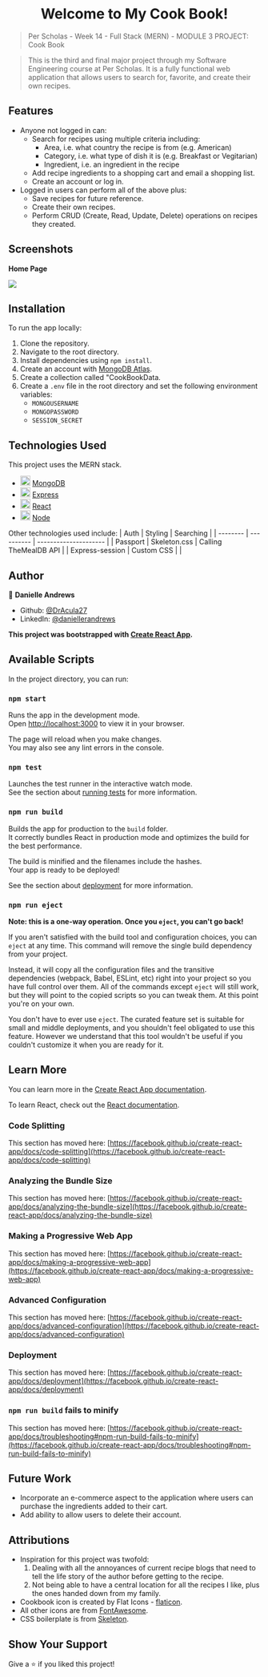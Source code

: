 <h1 align="center">Welcome to My Cook Book!</h1>

> Per Scholas - Week 14 - Full Stack (MERN) - MODULE 3 PROJECT: Cook Book

> This is the third and final major project through my Software Engineering course at Per Scholas. It is a fully functional web application that allows users to search for, favorite, and create their own recipes.

## Features

- Anyone not logged in can:
  - Search for recipes using multiple criteria including:
    - Area, i.e. what country the recipe is from (e.g. American)
    - Category, i.e. what type of dish it is (e.g. Breakfast or Vegitarian)
    - Ingredient, i.e. an ingredient in the recipe
  - Add recipe ingredients to a shopping cart and email a shopping list.
  - Create an account or log in.
- Logged in users can perform all of the above plus:
  - Save recipes for future reference.
  - Create their own recipes.
  - Perform CRUD (Create, Read, Update, Delete) operations on recipes they created.

<!-- ## Demo -->

<!-- ### Live Link

[https://cook-book-g2cf.onrender.com/](https://cook-book-g2cf.onrender.com/) -->

<!-- ### Video

[![Alt text](https://img.youtube.com/vi/<VIDEOID>/0.jpg)](https://www.youtube.com/watch?v=<VIDEOID>) -->

## Screenshots

**Home Page**

<kbd>
  <img src="./src/assets/img/screenshot-home.png" />
</kbd>

## Installation

To run the app locally:

1. Clone the repository.
1. Navigate to the root directory.
1. Install dependencies using `npm install`.
1. Create an account with [MongoDB Atlas](https://www.mongodb.com/cloud/atlas/register).
1. Create a collection called "CookBookData.
1. Create a `.env` file in the root directory and set the following environment variables:
   - `MONGOUSERNAME`
   - `MONGOPASSWORD`
   - `SESSION_SECRET`

## Technologies Used

This project uses the MERN stack.

- <img src="https://raw.githubusercontent.com/mongodb/mongo/master/docs/leaf.svg" width="20" height="20" /> [MongoDB](https://www.mongodb.com/)
- <img src="https://raw.githubusercontent.com/expressjs/expressjs.com/gh-pages/images/favicon.png" width="20" height="20" /> [Express](https://expressjs.com/)
- <img src="https://raw.githubusercontent.com/facebook/react/main/fixtures/attribute-behavior/public/favicon.ico" width="20" height="20" /> [React](https://reactjs.org/)
- <img src="https://raw.githubusercontent.com/nodejs/nodejs.org/main/static/images/logos/js-green.svg" width="20" height="20" /> [Node](https://nodejs.org/en/)

Other technologies used include:
| Auth | Styling | Searching |
| -------- | ---------- | --------------------- |
| Passport | Skeleton.css | Calling TheMealDB API |
| Express-session | Custom CSS | |

## Author

👤 **Danielle Andrews**

- Github: [@DrAcula27](https://github.com/DrAcula27)
- LinkedIn: [@daniellerandrews](https://linkedin.com/in/daniellerandrews)

**This project was bootstrapped with [Create React App](https://github.com/facebook/create-react-app).**

## Available Scripts

In the project directory, you can run:

### `npm start`

Runs the app in the development mode.\
Open [http://localhost:3000](http://localhost:3000) to view it in your browser.

The page will reload when you make changes.\
You may also see any lint errors in the console.

### `npm test`

Launches the test runner in the interactive watch mode.\
See the section about [running tests](https://facebook.github.io/create-react-app/docs/running-tests) for more information.

### `npm run build`

Builds the app for production to the `build` folder.\
It correctly bundles React in production mode and optimizes the build for the best performance.

The build is minified and the filenames include the hashes.\
Your app is ready to be deployed!

See the section about [deployment](https://facebook.github.io/create-react-app/docs/deployment) for more information.

### `npm run eject`

**Note: this is a one-way operation. Once you `eject`, you can't go back!**

If you aren't satisfied with the build tool and configuration choices, you can `eject` at any time. This command will remove the single build dependency from your project.

Instead, it will copy all the configuration files and the transitive dependencies (webpack, Babel, ESLint, etc) right into your project so you have full control over them. All of the commands except `eject` will still work, but they will point to the copied scripts so you can tweak them. At this point you're on your own.

You don't have to ever use `eject`. The curated feature set is suitable for small and middle deployments, and you shouldn't feel obligated to use this feature. However we understand that this tool wouldn't be useful if you couldn't customize it when you are ready for it.

## Learn More

You can learn more in the [Create React App documentation](https://facebook.github.io/create-react-app/docs/getting-started).

To learn React, check out the [React documentation](https://reactjs.org/).

### Code Splitting

This section has moved here: [https://facebook.github.io/create-react-app/docs/code-splitting](https://facebook.github.io/create-react-app/docs/code-splitting)

### Analyzing the Bundle Size

This section has moved here: [https://facebook.github.io/create-react-app/docs/analyzing-the-bundle-size](https://facebook.github.io/create-react-app/docs/analyzing-the-bundle-size)

### Making a Progressive Web App

This section has moved here: [https://facebook.github.io/create-react-app/docs/making-a-progressive-web-app](https://facebook.github.io/create-react-app/docs/making-a-progressive-web-app)

### Advanced Configuration

This section has moved here: [https://facebook.github.io/create-react-app/docs/advanced-configuration](https://facebook.github.io/create-react-app/docs/advanced-configuration)

### Deployment

This section has moved here: [https://facebook.github.io/create-react-app/docs/deployment](https://facebook.github.io/create-react-app/docs/deployment)

### `npm run build` fails to minify

This section has moved here: [https://facebook.github.io/create-react-app/docs/troubleshooting#npm-run-build-fails-to-minify](https://facebook.github.io/create-react-app/docs/troubleshooting#npm-run-build-fails-to-minify)

## Future Work

- Incorporate an e-commerce aspect to the application where users can purchase the ingredients added to their cart.
- Add ability to allow users to delete their account.

## Attributions

- Inspiration for this project was twofold:
  1. Dealing with all the annoyances of current recipe blogs that need to tell the life story of the author before getting to the recipe.
  1. Not being able to have a central location for all the recipes I like, plus the ones handed down from my family.
- Cookbook icon is created by Flat Icons - [flaticon](https://www.flaticon.com/free-icons/recipe).
- All other icons are from [FontAwesome](https://fontawesome.com/).
- CSS boilerplate is from [Skeleton](http://getskeleton.com/).

## Show Your Support

Give a ⭐️ if you liked this project!
